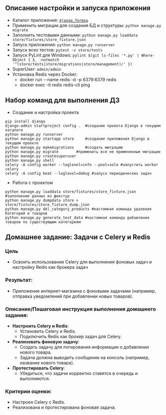 ## Описание настройки и запуска приложения
- Каталог приложения: [`django_formsp`](https://github.com/VladDr85/otus-python-basic/tree/django_forms/django_forms)
- Применить миграции для создания БД и структуры: ``` python manage.py migrate ```
- Заполнить тестовыми данными: ``` python manage.py loaddata store/fixtures/store_fixture.json ```
- Запуск приложения: ``` python manage.py runserver ```
- Запуск всех тестов: ``` pytest -v store/tests ```
- Запуск PyLint для Windows: ``` pylint $(git ls-files '*.py' | Where-Object { $_ -notmatch '^(store/tests|store/migrations|store/management)/' }) ```
- SuperUser: `admin/admin`
- Установка Redis через Docker: 
  - docker run --name redis -d -p 6379:6379 redis
  - docker exec -it redis redis-cli ping


## Набор команд для выполнения ДЗ
- Создание и настройка проекта
```
pip install django
django-admin startproject config .	#создание проекта Django в текущем каталоге
python manage.py runserver
python manage.py startapp store		#создание приложения Django в текущем проекте
python manage.py makemigrations		#создать миграцию
python manage.py migrate		#применить все не примененные миграции
python manage.py createsuperuser
python manage.py shell
celery -A config worker --loglevel=info --pool=solo #запустить worker celery
celery -A config beat --loglevel=debug #запуск периодических задач
```
- Работа с проектом
```
python manage.py loaddata store/fixtures/store_fixture.json #заполнение данных из фикстур
python manage.py dumpdata store > store/fixtures/store_fixture_dump.json
python manage.py del_category_products #кастомная команда удаления Категорий и товаров
python manage.py generate_test_data #кастомная команда добавления товаров по существующим категориям 
```

## Домашнее задание: Задачи с Celery и Redis
### Цель
- Освоить использование Celery для выполнения фоновых задач и настройку Redis как брокера задач

### Результат:
- Приложение интернет-магазина с фоновыми задачами (например, отправка уведомлений при добавлении новых товаров).

### Описание/Пошаговая инструкция выполнения домашнего задания:
- **Настроить Celery и Redis**:
  - Установить Celery и Redis.
  - Подключить Redis как брокер задач для Celery.
- **Реализовать фоновую задачу**:
  - Создать задачу для логирования информации о добавлении нового товара.
  - Задача должна выводить сообщение на консоль (например, название нового товара).
- **Протестировать Celery**:
  - Убедиться, что задачи корректно ставятся в очередь и выполняются.

### Критерии оценки:
- Настроен Celery с Redis.
- Реализована и протестирована фоновая задача.

